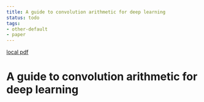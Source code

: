 ```yaml
---
title: A guide to convolution arithmetic for deep learning
status: todo
tags:
- other-default
- paper
---
```


[local pdf](../../../pdfs/A%20guide%20to%20convolution%20arithmetic%20for%20deep%20learning.pdf)

# A guide to convolution arithmetic for deep learning
